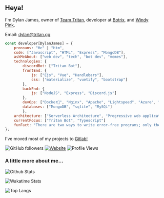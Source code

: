 <h2>Heya!</h2>
<p>I'm Dylan James, owner of <a href="https://gitlab.com/team-tritan">Team Tritan</a>, developer at <a href='https://github.com/botrixlist'>Botrix</a>, and <a href='https://windy.pink'>Windy Pink</a>.</p>
<p>Email: <a href='mailto:dylan@tritan.gg'>dylan@tritan.gg</a></p>

```javascript
const developer[DylanJames] = {
    pronouns: "He" | "Him",
    code: ["Javascript", "HTML", "Express", "MongoDB"],
    askMeAbout: ["web dev", "tech", "bot dev", "memes"],
    technologies: {
        discordBot: ["Tritan Bot"],
        frontEnd: {
            js: ["Ejs", "Vue", "Handlebars"],
            css: ["materialize", "vuetify", "bootstrap"]
        },
        backEnd: {
            js: ["NodeJS", "Express", "Discord.js"]
        },
        devOps: ["Docker🐳", "Nginx", "Apache", "Lightspeed", "Azure", "AWS"],
        databases: ["MongoDB", "sqlite", "MySQL"]
        },
    architecture: ["Serverless Architecture", "Progressive web applications", "Single page applications", "Nodejs Developments],
    currentFocus: ["Tritan Bot", "Typescript"]
    funFact: "There are two ways to write error-free programs; only the third one works"
};
```

<p> I've moved most of my projects to <a href='https://git.tritan.gg/team-tritan'>Gitlab!</a>

![GitHub followers](https://img.shields.io/github/followers/dylanjamesdev?label=Follow&style=social)
[![Website](https://img.shields.io/badge/Website-46a2f1.svg?&style=flat-square&logo=Google-Chrome&logoColor=white&link=https://tritanbot.xyz/)](https://tritanbot.xyz/)
![Profile Views](https://komarev.com/ghpvc/?username=dylanjamesdev)

### A little more about me...  
![Github Stats](https://github-stats-three.vercel.app/api?theme=dark&count_private=true&username=dylanjamesdev&show_icons=true)

![Wakatime Stats](https://github-readme-stats.vercel.app/api/wakatime?username=dylanjamesdev&theme=dark&custom_title=Weekly+Stats)

![Top Langs](https://github-stats-three.vercel.app/api/top-langs/?username=dylanjamesdev&theme=dark)


